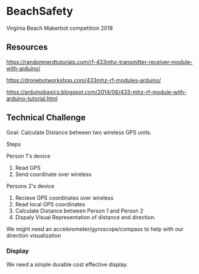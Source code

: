 # BeachSafety
Virginia Beach Makerbot competition  2018

## Resources

https://randomnerdtutorials.com/rf-433mhz-transmitter-receiver-module-with-arduino/

https://dronebotworkshop.com/433mhz-rf-modules-arduino/

https://arduinobasics.blogspot.com/2014/06/433-mhz-rf-module-with-arduino-tutorial.html


## Technical Challenge

Goal: Calculate Distance between two wireless GPS units.

Steps

Person 1's device

1. Read GPS
2. Send coordinate over wireless

Persons 2's device

1. Recieve GPS coordinates over wireless
2. Read local GPS coordinates
3. Calculate Distance between Person 1 and Person 2
4. Dispaly Visual Representation of distance and direction.

We might need an accelerometer/gyroscope/compass to help with our direction visualization


### Display 

We need a simple durable cost effective display. 





